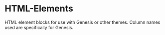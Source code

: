 # HTML-Elements
HTML element blocks for use with Genesis or other themes.  Column names used are specifically for Genesis.
